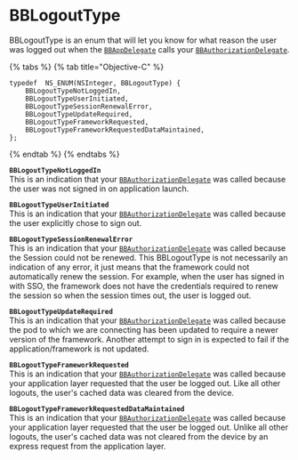 # BBLogoutType

BBLogoutType is an enum that will let you know for what reason the user was logged out when the [`BBAppDelegate`](../classes/bbappdelegate.md) calls your [`BBAuthorizationDelegate`](../classes/bbauthorizationdelegate.md).

{% tabs %}
{% tab title="Objective-C" %}
```text
typedef  NS_ENUM(NSInteger, BBLogoutType) {
    BBLogoutTypeNotLoggedIn,
    BBLogoutTypeUserInitiated,
    BBLogoutTypeSessionRenewalError,
    BBLogoutTypeUpdateRequired,
    BBLogoutTypeFrameworkRequested,
    BBLogoutTypeFrameworkRequestedDataMaintained,
};
```
{% endtab %}
{% endtabs %}

**`BBLogoutTypeNotLoggedIn`**  
This is an indication that your [`BBAuthorizationDelegate`](../classes/bbauthorizationdelegate.md) was called because the user was not signed in on application launch.

**`BBLogoutTypeUserInitiated`**  
This is an indication that your [`BBAuthorizationDelegate`](../classes/bbauthorizationdelegate.md) was called because the user explicitly chose to sign out.

**`BBLogoutTypeSessionRenewalError`**  
This is an indication that your [`BBAuthorizationDelegate`](../classes/bbauthorizationdelegate.md) was called because the Session could not be renewed. This BBLogoutType is not necessarily an indication of any error, it just means that the framework could not automatically renew the session. For example, when the user has signed in with SSO, the framework does not have the credentials required to renew the session so when the session times out, the user is logged out.

**`BBLogoutTypeUpdateRequired`**  
This is an indication that your [`BBAuthorizationDelegate`](../classes/bbauthorizationdelegate.md) was called because the pod to which we are connecting has been updated to require a newer version of the framework. Another attempt to sign in is expected to fail if the application/framework is not updated.

**`BBLogoutTypeFrameworkRequested`**  
This is an indication that your [`BBAuthorizationDelegate`](../classes/bbauthorizationdelegate.md) was called because your application layer requested that the user be logged out. Like all other logouts, the user's cached data was cleared from the device.

**`BBLogoutTypeFrameworkRequestedDataMaintained`**  
This is an indication that your [`BBAuthorizationDelegate`](../classes/bbauthorizationdelegate.md) was called because your application layer requested that the user be logged out. Unlike all other logouts, the user's cached data was not cleared from the device by an express request from the application layer.  


